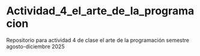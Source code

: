# Actividad_4_el_arte_de_la_programacion
Repositorio para actividad 4 de clase el arte de la programación semestre agosto-diciembre 2025
